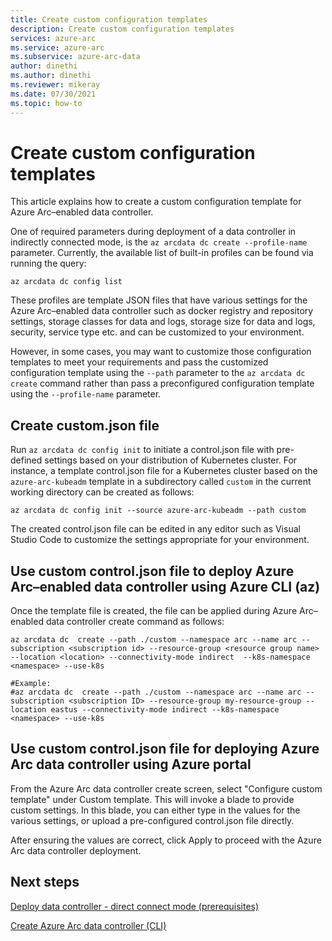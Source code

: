 ```yaml
---
title: Create custom configuration templates
description: Create custom configuration templates
services: azure-arc
ms.service: azure-arc
ms.subservice: azure-arc-data
author: dinethi
ms.author: dinethi
ms.reviewer: mikeray
ms.date: 07/30/2021
ms.topic: how-to
---
```

# Create custom configuration templates

This article explains how to create a custom configuration template for Azure Arc–enabled data controller. 

One of required parameters during deployment of a data controller in indirectly connected mode, is the `az arcdata dc create --profile-name` parameter. Currently, the available list of built-in profiles can be found via running the query:

```azurecli
az arcdata dc config list
```
These profiles are template JSON files that have various settings for the Azure Arc–enabled data controller such as docker registry and repository settings, storage classes for data and logs, storage size for data and logs, security, service type etc. and can be customized to your environment. 

However, in some cases, you may want to customize those configuration templates to meet your requirements and pass the customized configuration template using the `--path` parameter to the `az arcdata dc create` command rather than pass a preconfigured configuration template using the `--profile-name` parameter.

## Create custom.json file

Run `az arcdata dc config init` to initiate a control.json file with pre-defined settings based on your distribution of Kubernetes cluster.
For instance, a template control.json file for a Kubernetes cluster based on the `azure-arc-kubeadm` template in a subdirectory called `custom` in the current working directory can be created as follows:

```azurecli
az arcdata dc config init --source azure-arc-kubeadm --path custom
```
The created control.json file can be edited in any editor such as Visual Studio Code to customize the settings appropriate for your environment.

## Use custom control.json file to deploy Azure Arc–enabled data controller using Azure CLI (az)

Once the template file is created, the file can be applied during Azure Arc–enabled data controller create command as follows:

```azurecli
az arcdata dc  create --path ./custom --namespace arc --name arc --subscription <subscription id> --resource-group <resource group name> --location <location> --connectivity-mode indirect  --k8s-namespace <namespace> --use-k8s

#Example:
#az arcdata dc  create --path ./custom --namespace arc --name arc --subscription <subscription ID> --resource-group my-resource-group --location eastus --connectivity-mode indirect --k8s-namespace <namespace> --use-k8s
```

## Use custom control.json file for deploying Azure Arc data controller using Azure portal

From the Azure Arc data controller create screen, select "Configure custom template" under Custom template. This will invoke a blade to provide custom settings. In this blade, you can either type in the values for the various settings, or upload a pre-configured control.json file directly. 

After ensuring the values are correct, click Apply to proceed with the Azure Arc data controller deployment.

## Next steps

[Deploy data controller - direct connect mode (prerequisites)](create-data-controller-direct-prerequisites.md)

[Create Azure Arc data controller (CLI)](create-data-controller-direct-cli.md)
